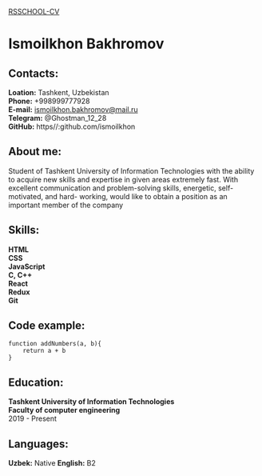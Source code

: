 [ RSSCHOOL-CV ](https//:github.com/ismoilkhon/rsschool-cv )

# Ismoilkhon Bakhromov
## Contacts:
**Loation:** Tashkent, Uzbekistan  
**Phone:** +998999777928  
**E-mail:** ismoilkhon.bakhromov@mail.ru  
**Telegram:** @Ghostman_12_28  
**GitHub:** https//:github.com/ismoilkhon 

## About me:
Student of Tashkent University of Information Technologies with the ability to acquire new skills and expertise in given areas extremely fast. With excellent communication and problem-solving skills, energetic, self-motivated, and hard- working, would like to obtain a position as an important member of the company

## Skills:
**HTML**  
**CSS**  
**JavaScript**  
**C, C++**  
**React**  
**Redux**  
**Git**  

## Code example:

```
function addNumbers(a, b){
    return a + b
}

```
## Education: 

**Tashkent University of Information Technologies**    
**Faculty of computer engineering**  
2019 - Present  

## Languages:

**Uzbek:** Native
**English:** B2 